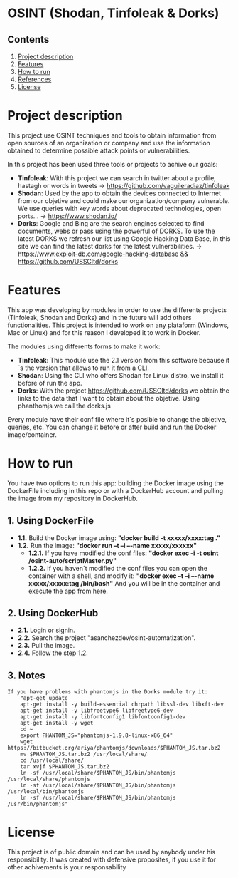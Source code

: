 # OSINT (Shodan, Tinfoleak & Dorks)

## Contents
1. [Project description](#project-description)
2. [Features](#features)
3. [How to run](#how-to-run)
4. [References](#references)
5. [License](#license)


# Project description

This project use OSINT techniques and tools to obtain information from open sources of an organization or company and use the information obtained to determine possible attack points or vulnerabilities.

In this project has been used three tools or projects to achive our goals:

* **Tinfoleak**: With this project we can search in twitter about a profile, hastagh or words in tweets -> https://github.com/vaguileradiaz/tinfoleak
* **Shodan**: Used by the app to obtain the devices connected to Internet from our objetive and could make our organization/company vulnerable. We use queries with key words about deprecated technologies, open ports... -> https://www.shodan.io/
* **Dorks**: Google and Bing are the search engines selected to find documents, webs or pass using the powerful of DORKS. To use the latest DORKS we refresh our list using Google Hacking Data Base, in this site we can find the latest dorks for the latest vulnerabilities. -> https://www.exploit-db.com/google-hacking-database && https://github.com/USSCltd/dorks

# Features

This app was developing by modules in order to use the differents projects (Tinfoleak, Shodan and Dorks) and in the future will add others functionalities. 
This project is intended to work on any plataform (Windows, Mac or Linux) and for this reason I developed it to work in Docker.

The modules using differents forms to make it work:

* **Tinfoleak**: This module use the 2.1 version from this software because it´s the version that allows to run it from a CLI.
* **Shodan**:    Using the CLI who offers Shodan for Linux distro, we install it before of run the app.
* **Dorks**:     With the project https://github.com/USSCltd/dorks we obtain the links to the data that I want to obtain about the objetive. Using phanthomjs we call the dorks.js

Every module have their conf file where it´s posible to change the objetive, queries, etc. You can change it before or after build and run the Docker image/container.


# How to run

You have two options to run this app: building the Docker image using the DockerFile including in this repo or with a DockerHub account and pulling the image from my repository in DockerHub.

## 1. Using DockerFile

* **1.1.** Build the Docker image using: **"docker build -t xxxxx/xxxx:tag ."**
* **1.2.** Run the image: **"docker run –t –i –-name  xxxxx/xxxxxx"**
    * **1.2.1.** If you have modified the conf files: **"docker exec -i -t osint /osint-auto/scriptMaster.py"**
    * **1.2.2.** If you haven´t modified the conf files you can open the container with a shell, and modify it: **"docker exec –t –i –-name xxxxx/xxxxx:tag /bin/bash"**
				   And you will be in the container and execute the app from here.

## 2. Using DockerHub
* **2.1.** Login or signin.
* **2.2.** Search the project "asanchezdev/osint-automatization".
* **2.3.** Pull the image.
* **2.4.** Follow the step 1.2. 
		
## 3. Notes

	If you have problems with phantomjs in the Dorks module try it:
		"apt-get update
		apt-get install -y build-essential chrpath libssl-dev libxft-dev
		apt-get install -y libfreetype6 libfreetype6-dev
		apt-get install -y libfontconfig1 libfontconfig1-dev
		apt-get install -y wget
		cd ~
		export PHANTOM_JS="phantomjs-1.9.8-linux-x86_64"
		wget https://bitbucket.org/ariya/phantomjs/downloads/$PHANTOM_JS.tar.bz2
		mv $PHANTOM_JS.tar.bz2 /usr/local/share/
		cd /usr/local/share/
		tar xvjf $PHANTOM_JS.tar.bz2
		ln -sf /usr/local/share/$PHANTOM_JS/bin/phantomjs /usr/local/share/phantomjs
		ln -sf /usr/local/share/$PHANTOM_JS/bin/phantomjs /usr/local/bin/phantomjs
		ln -sf /usr/local/share/$PHANTOM_JS/bin/phantomjs /usr/bin/phantomjs"




# License

This project is of public domain and can be used by anybody under his responsibility. It was created with defensive proposites, if you use it for other achivements is your responsability
